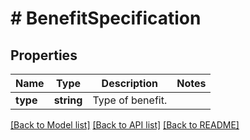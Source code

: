 # # BenefitSpecification

## Properties

Name | Type | Description | Notes
------------ | ------------- | ------------- | -------------
**type** | **string** | Type of benefit. | 

[[Back to Model list]](../../README.md#documentation-for-models) [[Back to API list]](../../README.md#documentation-for-api-endpoints) [[Back to README]](../../README.md)


